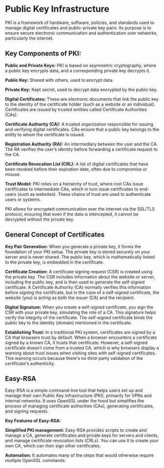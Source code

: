 # Public Key Infrastructure
PKI is a framework of hardware, software, policies, and standards used to manage digital certificates and public-private key pairs. Its purpose is to ensure secure electronic communication and authentication over networks, particularly the internet.
## Key Components of PKI:
**Public and Private Keys:** PKI is based on asymmetric cryptography, where a public key encrypts data, and a corresponding private key decrypts it.

**Public Key:** Shared with others, used to encrypt data.

**Private Key:** Kept secret, used to decrypt data encrypted by the public key.

**Digital Certificates:** These are electronic documents that link the public key to the identity of the certificate holder (such as a website or an individual). Certificates are issued by trusted entities called Certificate Authorities (CAs).

**Certificate Authority (CA):** A trusted organization responsible for issuing and verifying digital certificates. CAs ensure that a public key belongs to the entity to whom the certificate is issued.

**Registration Authority (RA):** An intermediary between the user and the CA. The RA verifies the user’s identity before forwarding a certificate request to the CA.

**Certificate Revocation List (CRL):** A list of digital certificates that have been revoked before their expiration date, often due to compromise or misuse.

**Trust Model:** PKI relies on a hierarchy of trust, where root CAs issue certificates to intermediate CAs, which in turn issue certificates to end-users (such as websites). These chains of trust are used to authenticate users or systems.

PKI allows for encrypted communication over the internet via the SSL/TLS protocol, ensuring that even if the data is intercepted, it cannot be decrypted without the private key.

## General Concept of Certificates

**Key Pair Generation:**
When you generate a private key, it forms the foundation of your PKI setup.
The private key is stored securely on your server and is never shared.
The public key, which is mathematically linked to the private key, is embedded in the certificate.

**Certificate Creation:**
A certificate signing request (CSR) is created using the private key. The CSR includes information about the website or server, including the public key, and is then used to generate the self-signed certificate.
A Certificate Authority (CA) normally verifies this information before signing the certificate, but in the case of a self-signed certificate, the website (you) is acting as both the issuer (CA) and the recipient.

**Digital Signature:**
When you create a self-signed certificate, you sign the CSR with your private key, simulating the role of a CA. This signature helps verify the integrity of the certificate.
The self-signed certificate binds the public key to the identity (domain) mentioned in the certificate.

**Establishing Trust:**
In a traditional PKI system, certificates are signed by a CA that browsers trust by default. When a browser encounters a certificate signed by a known CA, it trusts that certificate.
However, a self-signed certificate doesn’t come from a trusted CA, which is why browsers display a warning about trust issues when visiting sites with self-signed certificates. This warning occurs because there's no third-party validation of the certificate's authenticity.

## Easy-RSA
Easy-RSA is a simple command-line tool that helps users set up and manage their own Public Key Infrastructure (PKI), primarily for VPNs and internal networks. It uses OpenSSL under the hood but simplifies the process of managing certificate authorities (CAs), generating certificates, and signing requests.

**Key Features of Easy-RSA:**

**Simplified PKI management:** Easy-RSA provides scripts to create and manage a CA, generate certificates and private keys for servers and clients, and manage certificate revocation lists (CRLs). You can use it to create your own CA, which can then sign other certificates.

**Automation:** It automates many of the steps that would otherwise require multiple OpenSSL commands.

